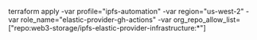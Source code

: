 terraform apply -var profile="ipfs-automation" -var region="us-west-2"  -var role_name="elastic-provider-gh-actions"
-var org_repo_allow_list=["repo:web3-storage/ipfs-elastic-provider-infrastructure:*"]